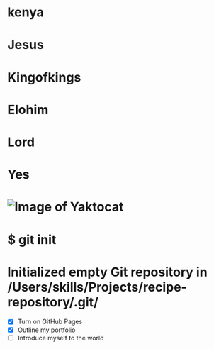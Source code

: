 # kenya
# Jesus
# Kingofkings
# Elohim
# Lord
# Yes
# ![Image of Yaktocat](https://octodex.github.com/images/yaktocat.png)
# $ git init
# Initialized empty Git repository in /Users/skills/Projects/recipe-repository/.git/
- [x] Turn on GitHub Pages
- [x] Outline my portfolio
- [ ] Introduce myself to the world
